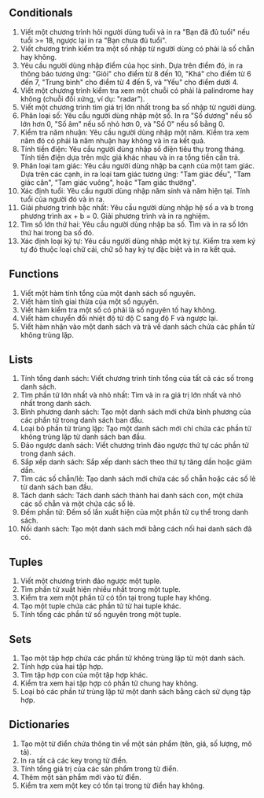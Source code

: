 ## Conditionals
1. Viết một chương trình hỏi người dùng tuổi và in ra "Bạn đã đủ tuổi" nếu tuổi >= 18, ngược lại in ra "Bạn chưa đủ tuổi".
2. Viết chương trình kiểm tra một số nhập từ người dùng có phải là số chẵn hay không.
3. Yêu cầu người dùng nhập điểm của học sinh. Dựa trên điểm đó, in ra thông báo tương ứng: "Giỏi" cho điểm từ 8 đến 10, "Khá" cho điểm từ 6 đến 7, "Trung bình" cho điểm từ 4 đến 5, và "Yếu" cho điểm dưới 4.
4. Viết một chương trình kiểm tra xem một chuỗi có phải là palindrome hay không (chuỗi đối xứng, ví dụ: "radar").
5. Viết một chương trình tìm giá trị lớn nhất trong ba số nhập từ người dùng.
6. Phân loại số: Yêu cầu người dùng nhập một số. In ra "Số dương" nếu số lớn hơn 0, "Số âm" nếu số nhỏ hơn 0, và "Số 0" nếu số bằng 0.
7. Kiểm tra năm nhuận: Yêu cầu người dùng nhập một năm. Kiểm tra xem năm đó có phải là năm nhuận hay không và in ra kết quả.
8. Tính tiền điện: Yêu cầu người dùng nhập số điện tiêu thụ trong tháng. Tính tiền điện dựa trên mức giá khác nhau và in ra tổng tiền cần trả.
9. Phân loại tam giác: Yêu cầu người dùng nhập ba cạnh của một tam giác. Dựa trên các cạnh, in ra loại tam giác tương ứng: "Tam giác đều", "Tam giác cân", "Tam giác vuông", hoặc "Tam giác thường".
10. Xác định tuổi: Yêu cầu người dùng nhập năm sinh và năm hiện tại. Tính tuổi của người đó và in ra.
11. Giải phương trình bậc nhất: Yêu cầu người dùng nhập hệ số a và b trong phương trình ax + b = 0. Giải phương trình và in ra nghiệm.
12. Tìm số lớn thứ hai: Yêu cầu người dùng nhập ba số. Tìm và in ra số lớn thứ hai trong ba số đó.
13. Xác định loại ký tự: Yêu cầu người dùng nhập một ký tự. Kiểm tra xem ký tự đó thuộc loại chữ cái, chữ số hay ký tự đặc biệt và in ra kết quả.

## Functions
1. Viết một hàm tính tổng của một danh sách số nguyên.
2. Viết hàm tính giai thừa của một số nguyên.
3. Viết hàm kiểm tra một số có phải là số nguyên tố hay không.
4. Viết hàm chuyển đổi nhiệt độ từ độ C sang độ F và ngược lại.
5. Viết hàm nhận vào một danh sách và trả về danh sách chứa các phần tử không trùng lặp.

## Lists
1. Tính tổng danh sách: Viết chương trình tính tổng của tất cả các số trong danh sách.
2. Tìm phần tử lớn nhất và nhỏ nhất: Tìm và in ra giá trị lớn nhất và nhỏ nhất trong danh sách.
3. Bình phương danh sách: Tạo một danh sách mới chứa bình phương của các phần tử trong danh sách ban đầu.
4. Loại bỏ phần tử trùng lặp: Tạo một danh sách mới chỉ chứa các phần tử không trùng lặp từ danh sách ban đầu.
5. Đảo ngược danh sách: Viết chương trình đảo ngược thứ tự các phần tử trong danh sách.
6. Sắp xếp danh sách: Sắp xếp danh sách theo thứ tự tăng dần hoặc giảm dần.
7. Tìm các số chẵn/lẻ: Tạo danh sách mới chứa các số chẵn hoặc các số lẻ từ danh sách ban đầu.
8. Tách danh sách: Tách danh sách thành hai danh sách con, một chứa các số chẵn và một chứa các số lẻ.
9. Đếm phần tử: Đếm số lần xuất hiện của một phần tử cụ thể trong danh sách.
10. Nối danh sách: Tạo một danh sách mới bằng cách nối hai danh sách đã có.


## Tuples
1. Viết một chương trình đảo ngược một tuple.
2. Tìm phần tử xuất hiện nhiều nhất trong một tuple.
3. Kiểm tra xem một phần tử có tồn tại trong tuple hay không.
4. Tạo một tuple chứa các phần tử từ hai tuple khác.
5. Tính tổng các phần tử số nguyên trong một tuple.

## Sets
1. Tạo một tập hợp chứa các phần tử không trùng lặp từ một danh sách.
2. Tính hợp của hai tập hợp.
3. Tìm tập hợp con của một tập hợp khác.
4. Kiểm tra xem hai tập hợp có phần tử chung hay không.
5. Loại bỏ các phần tử trùng lặp từ một danh sách bằng cách sử dụng tập hợp.

  
## Dictionaries
1. Tạo một từ điển chứa thông tin về một sản phẩm (tên, giá, số lượng, mô tả).
2. In ra tất cả các key trong từ điển.
3. Tính tổng giá trị của các sản phẩm trong từ điển.
4. Thêm một sản phẩm mới vào từ điển.
5. Kiểm tra xem một key có tồn tại trong từ điển hay không.
